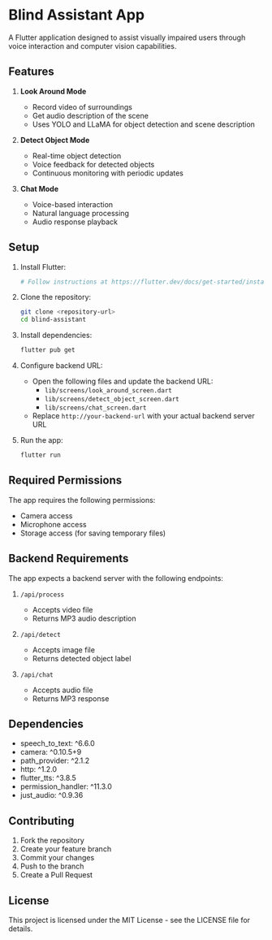 # Blind Assistant App

A Flutter application designed to assist visually impaired users through voice interaction and computer vision capabilities.

## Features

1. **Look Around Mode**
   - Record video of surroundings
   - Get audio description of the scene
   - Uses YOLO and LLaMA for object detection and scene description

2. **Detect Object Mode**
   - Real-time object detection
   - Voice feedback for detected objects
   - Continuous monitoring with periodic updates

3. **Chat Mode**
   - Voice-based interaction
   - Natural language processing
   - Audio response playback

## Setup

1. Install Flutter:
   ```bash
   # Follow instructions at https://flutter.dev/docs/get-started/install
   ```

2. Clone the repository:
   ```bash
   git clone <repository-url>
   cd blind-assistant
   ```

3. Install dependencies:
   ```bash
   flutter pub get
   ```

4. Configure backend URL:
   - Open the following files and update the backend URL:
     - `lib/screens/look_around_screen.dart`
     - `lib/screens/detect_object_screen.dart`
     - `lib/screens/chat_screen.dart`
   - Replace `http://your-backend-url` with your actual backend server URL

5. Run the app:
   ```bash
   flutter run
   ```

## Required Permissions

The app requires the following permissions:
- Camera access
- Microphone access
- Storage access (for saving temporary files)

## Backend Requirements

The app expects a backend server with the following endpoints:

1. `/api/process`
   - Accepts video file
   - Returns MP3 audio description

2. `/api/detect`
   - Accepts image file
   - Returns detected object label

3. `/api/chat`
   - Accepts audio file
   - Returns MP3 response

## Dependencies

- speech_to_text: ^6.6.0
- camera: ^0.10.5+9
- path_provider: ^2.1.2
- http: ^1.2.0
- flutter_tts: ^3.8.5
- permission_handler: ^11.3.0
- just_audio: ^0.9.36

## Contributing

1. Fork the repository
2. Create your feature branch
3. Commit your changes
4. Push to the branch
5. Create a Pull Request

## License

This project is licensed under the MIT License - see the LICENSE file for details. 